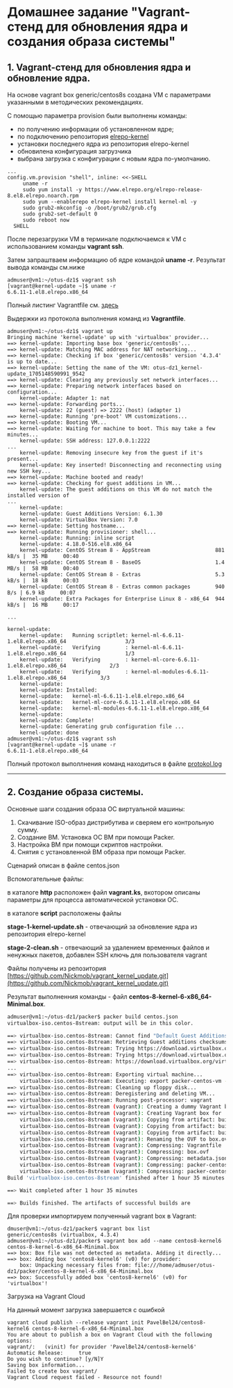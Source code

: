 # Домашнее задание "Vagrant-стенд для обновления ядра и создания образа системы"

## 1. Vagrant-стенд для обновления ядра и обновление ядра.

На основе vagrant box generic/centos8s cоздана VM с параметрами указанными в методических рекомендациях.
  
  С помощью параметра provision были выполнены команды:
   - по получению информации об установленном ядре;
   - по подключению репозитория [elrepo-kernel](https://www.elrepo.org)
   - установки последнего ядра из репозитория elrepo-kernel
   - обновилена конфигурация загрузчика
   - выбрана загрузка с конфигурации с новым ядра по-умолчанию.

``` Vagrantfile
...
config.vm.provision "shell", inline: <<-SHELL
     uname -r
     sudo yum install -y https://www.elrepo.org/elrepo-release-8.el8.elrepo.noarch.rpm
     sudo yum --enablerepo elrepo-kernel install kernel-ml -y
     sudo grub2-mkconfig -o /boot/grub2/grub.cfg
     sudo grub2-set-default 0
     sudo reboot now
  SHELL
```


После перезагрузки VM в терминале подключаемся к VM с использованием команды **vagrant ssh**. 

Затем запраштваем информацию об ядре командой **uname -r**. Результат вывода команды см.ниже
```
admuser@vm1:~/otus-dz1$ vagrant ssh
[vagrant@kernel-update ~]$ uname -r
6.6.11-1.el8.elrepo.x86_64

```
Полный листинг Vagrantfile см. [здесь](Vagrantfile)

Выдержки из протокола выполнения команд из **Vagrantfile**.

```
admuser@vm1:~/otus-dz1$ vagrant up
Bringing machine 'kernel-update' up with 'virtualbox' provider...
==> kernel-update: Importing base box 'generic/centos8s'...
==> kernel-update: Matching MAC address for NAT networking...
==> kernel-update: Checking if box 'generic/centos8s' version '4.3.4' is up to date...
==> kernel-update: Setting the name of the VM: otus-dz1_kernel-update_1705148590991_9542
==> kernel-update: Clearing any previously set network interfaces...
==> kernel-update: Preparing network interfaces based on configuration...
    kernel-update: Adapter 1: nat
==> kernel-update: Forwarding ports...
    kernel-update: 22 (guest) => 2222 (host) (adapter 1)
==> kernel-update: Running 'pre-boot' VM customizations...
==> kernel-update: Booting VM...
==> kernel-update: Waiting for machine to boot. This may take a few minutes...
    kernel-update: SSH address: 127.0.0.1:2222
...
    kernel-update: Removing insecure key from the guest if it's present...
    kernel-update: Key inserted! Disconnecting and reconnecting using new SSH key...
==> kernel-update: Machine booted and ready!
==> kernel-update: Checking for guest additions in VM...
    kernel-update: The guest additions on this VM do not match the installed version of
...
    kernel-update: 
    kernel-update: Guest Additions Version: 6.1.30
    kernel-update: VirtualBox Version: 7.0
==> kernel-update: Setting hostname...
==> kernel-update: Running provisioner: shell...
    kernel-update: Running: inline script
    kernel-update: 4.18.0-516.el8.x86_64
    kernel-update: CentOS Stream 8 - AppStream                     881 kB/s |  35 MB     00:40
    kernel-update: CentOS Stream 8 - BaseOS                        1.4 MB/s |  58 MB     00:40
    kernel-update: CentOS Stream 8 - Extras                        5.3 kB/s |  18 kB     00:03
    kernel-update: CentOS Stream 8 - Extras common packages        940  B/s | 6.9 kB     00:07
    kernel-update: Extra Packages for Enterprise Linux 8 - x86_64  944 kB/s |  16 MB     00:17

...

kernel-update: 
    kernel-update:   Running scriptlet: kernel-ml-6.6.11-1.el8.elrepo.x86_64                   3/3
    kernel-update:   Verifying        : kernel-ml-6.6.11-1.el8.elrepo.x86_64                   1/3
    kernel-update:   Verifying        : kernel-ml-core-6.6.11-1.el8.elrepo.x86_64              2/3
    kernel-update:   Verifying        : kernel-ml-modules-6.6.11-1.el8.elrepo.x86_64           3/3
    kernel-update: 
    kernel-update: Installed:
    kernel-update:   kernel-ml-6.6.11-1.el8.elrepo.x86_64
    kernel-update:   kernel-ml-core-6.6.11-1.el8.elrepo.x86_64
    kernel-update:   kernel-ml-modules-6.6.11-1.el8.elrepo.x86_64
    kernel-update: 
    kernel-update: Complete!
    kernel-update: Generating grub configuration file ...
    kernel-update: done
admuser@vm1:~/otus-dz1$ vagrant ssh
[vagrant@kernel-update ~]$ uname -r
6.6.11-1.el8.elrepo.x86_64
```
Полный протокол выполлнения команд находиться в файле [protokol.log](protokol.log) 

----

## 2. Создание образа системы.

Основные шаги создания образа ОС виртуальной машины:
1. Скачивание ISO-образ дистрибутива и сверяем его контрольную сумму.
2. Создание ВМ. Установка ОС ВМ при помощи Packer.
3. Настройка ВМ при помощи скриптов настройки.
4. Снятия с установленной ВМ образа при помощи Packer.

Сценарий описан в файле centos.json

Вспомогательные файлы:

в каталоге **http** расположен файл **vagrant.ks**, вкотором описаны параметры для процесса автоматической установки ОС.

в каталоге **script** расположены файлы

**stage-1-kernel-update.sh** - отвечающий за обновление ядра из репозитория elrepo-kernel

**stage-2-clean.sh**  - отвечающий за удалением временных файлов и ненужных пакетов, добавлен SSH ключь для пользователя vagrant 

Файлы получены из репозитория [https://github.com/Nickmob/vagrant_kernel_update.git](https://github.com/Nickmob/vagrant_kernel_update.git)

Результат выполненния команды - файл **centos-8-kernel-6-x86_64-Minimal.box**.

```BASH
admuser@vm1:~/otus-dz1/packer$ packer build centos.json
virtualbox-iso.centos-8stream: output will be in this color.

==> virtualbox-iso.centos-8stream: Cannot find "Default Guest Additions ISO" in vboxmanage output (or it is empty)
==> virtualbox-iso.centos-8stream: Retrieving Guest additions checksums
==> virtualbox-iso.centos-8stream: Trying https://download.virtualbox.org/virtualbox/7.0.10/SHA256SUMS
==> virtualbox-iso.centos-8stream: Trying https://download.virtualbox.org/virtualbox/7.0.10/SHA256SUMS
==> virtualbox-iso.centos-8stream: https://download.virtualbox.org/virtualbox/7.0.10/SHA256SUMS => /home/admuser/.cache/packer/4ef3e0da8edac785d8f4c608e54f8b7b25836495
...
==> virtualbox-iso.centos-8stream: Exporting virtual machine...
    virtualbox-iso.centos-8stream: Executing: export packer-centos-vm --output builds/packer-centos-vm.ovf --manifest --vsys 0 --description CentOS 8 Stream with kernel 6.x --version 8
==> virtualbox-iso.centos-8stream: Cleaning up floppy disk...
==> virtualbox-iso.centos-8stream: Deregistering and deleting VM...
==> virtualbox-iso.centos-8stream: Running post-processor: vagrant
==> virtualbox-iso.centos-8stream (vagrant): Creating a dummy Vagrant box to ensure the host system can create one correctly
==> virtualbox-iso.centos-8stream (vagrant): Creating Vagrant box for 'virtualbox' provider
    virtualbox-iso.centos-8stream (vagrant): Copying from artifact: builds/packer-centos-vm-disk001.vmdk
    virtualbox-iso.centos-8stream (vagrant): Copying from artifact: builds/packer-centos-vm.mf
    virtualbox-iso.centos-8stream (vagrant): Copying from artifact: builds/packer-centos-vm.ovf
    virtualbox-iso.centos-8stream (vagrant): Renaming the OVF to box.ovf...
    virtualbox-iso.centos-8stream (vagrant): Compressing: Vagrantfile
    virtualbox-iso.centos-8stream (vagrant): Compressing: box.ovf
    virtualbox-iso.centos-8stream (vagrant): Compressing: metadata.json
    virtualbox-iso.centos-8stream (vagrant): Compressing: packer-centos-vm-disk001.vmdk
    virtualbox-iso.centos-8stream (vagrant): Compressing: packer-centos-vm.mf
Build 'virtualbox-iso.centos-8stream' finished after 1 hour 35 minutes.

==> Wait completed after 1 hour 35 minutes

==> Builds finished. The artifacts of successful builds are
```

Для проверки  импортируем полученный vagrant box в Vagrant: 

```
dmuser@vm1:~/otus-dz1/packer$ vagrant box list
generic/centos8s (virtualbox, 4.3.4)
admuser@vm1:~/otus-dz1/packer$ vagrant box add --name centos8-kernel6 centos-8-kernel-6-x86_64-Minimal.box
==> box: Box file was not detected as metadata. Adding it directly...
==> box: Adding box 'centos8-kernel6' (v0) for provider: 
    box: Unpacking necessary files from: file:///home/admuser/otus-dz1/packer/centos-8-kernel-6-x86_64-Minimal.box
==> box: Successfully added box 'centos8-kernel6' (v0) for 'virtualbox'!

```
Загрузка на Vagrant Cloud

На данный момент загрузка завершается с ошибкой

```
vagrant cloud publish --release vagrant init PavelBel24/centos8-kernel6 centos-8-kernel-6-x86_64-Minimal.box
You are about to publish a box on Vagrant Cloud with the following options:
vagrant/:   (vinit) for provider 'PavelBel24/centos8-kernel6'
Automatic Release:     true
Do you wish to continue? [y/N]Y
Saving box information...
Failed to create box vagrant/
Vagrant Cloud request failed - Resource not found!

```
